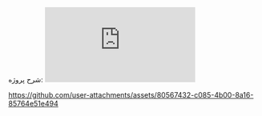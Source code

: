 شرح پروژه:
![Alt text](https://biaupload.com/do.php?imgf=org-2641c119750a1.jpg)




https://github.com/user-attachments/assets/80567432-c085-4b00-8a16-85764e51e494

